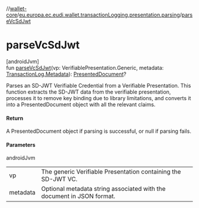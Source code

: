 //[wallet-core](../../index.md)/[eu.europa.ec.eudi.wallet.transactionLogging.presentation.parsing](index.md)/[parseVcSdJwt](parse-vc-sd-jwt.md)

# parseVcSdJwt

[androidJvm]\
fun [parseVcSdJwt](parse-vc-sd-jwt.md)(vp: VerifiablePresentation.Generic, metadata: [TransactionLog.Metadata](../eu.europa.ec.eudi.wallet.transactionLogging/-transaction-log/-metadata/index.md)): [PresentedDocument](../eu.europa.ec.eudi.wallet.transactionLogging.presentation/-presented-document/index.md)?

Parses an SD-JWT Verifiable Credential from a Verifiable Presentation. This function extracts the SD-JWT data from the verifiable presentation, processes it to remove key binding due to library limitations, and converts it into a PresentedDocument object with all the relevant claims.

#### Return

A PresentedDocument object if parsing is successful, or null if parsing fails.

#### Parameters

androidJvm

| | |
|---|---|
| vp | The generic Verifiable Presentation containing the SD-JWT VC. |
| metadata | Optional metadata string associated with the document in JSON format. |
